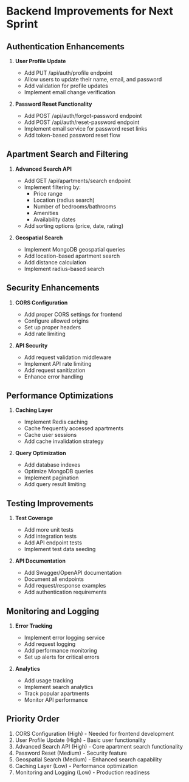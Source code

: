 # Backend Improvements for Next Sprint

## Authentication Enhancements

1. **User Profile Update**

   - Add PUT /api/auth/profile endpoint
   - Allow users to update their name, email, and password
   - Add validation for profile updates
   - Implement email change verification

2. **Password Reset Functionality**
   - Add POST /api/auth/forgot-password endpoint
   - Add POST /api/auth/reset-password endpoint
   - Implement email service for password reset links
   - Add token-based password reset flow

## Apartment Search and Filtering

1. **Advanced Search API**

   - Add GET /api/apartments/search endpoint
   - Implement filtering by:
     - Price range
     - Location (radius search)
     - Number of bedrooms/bathrooms
     - Amenities
     - Availability dates
   - Add sorting options (price, date, rating)

2. **Geospatial Search**
   - Implement MongoDB geospatial queries
   - Add location-based apartment search
   - Add distance calculation
   - Implement radius-based search

## Security Enhancements

1. **CORS Configuration**

   - Add proper CORS settings for frontend
   - Configure allowed origins
   - Set up proper headers
   - Add rate limiting

2. **API Security**
   - Add request validation middleware
   - Implement API rate limiting
   - Add request sanitization
   - Enhance error handling

## Performance Optimizations

1. **Caching Layer**

   - Implement Redis caching
   - Cache frequently accessed apartments
   - Cache user sessions
   - Add cache invalidation strategy

2. **Query Optimization**
   - Add database indexes
   - Optimize MongoDB queries
   - Implement pagination
   - Add query result limiting

## Testing Improvements

1. **Test Coverage**

   - Add more unit tests
   - Add integration tests
   - Add API endpoint tests
   - Implement test data seeding

2. **API Documentation**
   - Add Swagger/OpenAPI documentation
   - Document all endpoints
   - Add request/response examples
   - Add authentication requirements

## Monitoring and Logging

1. **Error Tracking**

   - Implement error logging service
   - Add request logging
   - Add performance monitoring
   - Set up alerts for critical errors

2. **Analytics**
   - Add usage tracking
   - Implement search analytics
   - Track popular apartments
   - Monitor API performance

## Priority Order

1. CORS Configuration (High) - Needed for frontend development
2. User Profile Update (High) - Basic user functionality
3. Advanced Search API (High) - Core apartment search functionality
4. Password Reset (Medium) - Security feature
5. Geospatial Search (Medium) - Enhanced search capability
6. Caching Layer (Low) - Performance optimization
7. Monitoring and Logging (Low) - Production readiness
